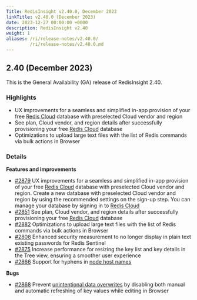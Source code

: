 ```yaml
---
Title: RedisInsight v2.40.0, December 2023
linkTitle: v2.40.0 (December 2023)
date: 2023-12-27 00:00:00 +0000
description: RedisInsight v2.40
weight: 1
aliases: /ri/release-notes/v2.40.0/
         /ri/release-notes/v2.40.0.md
---
```

## 2.40 (December 2023)
This is the General Availability (GA) release of RedisInsight 2.40.

### Highlights
- UX improvements for a seamless and simplified in-app provision of your free [Redis Cloud](https://redis.com/comparisons/oss-vs-enterprise/?utm_source=redisinsight&utm_medium=rel_notes&utm_campaign=2_40) database with preselected Cloud vendor and region
- See plan, Cloud vendor, and region details after successfully provisioning your free [Redis Cloud](https://redis.com/comparisons/oss-vs-enterprise/?utm_source=redisinsight&utm_medium=rel_notes&utm_campaign=2_40) database
- Optimizations to upload large text files with the list of Redis commands via bulk actions in Browser

### Details

**Features and improvements**
- [#2879](https://github.com/RedisInsight/RedisInsight/pull/2879) UX improvements for a seamless and simplified in-app provision of your free [Redis Cloud](https://redis.com/comparisons/oss-vs-enterprise/?utm_source=redisinsight&utm_medium=rel_notes&utm_campaign=2_40) database with preselected Cloud vendor and region. Create a new database with preselected Cloud vendor and region by using the recommended settings on the sign-up step. You can manage your database by signing in to [Redis Cloud](https://app.redislabs.com/#/databases?utm_source=redisinsight&utm_medium=rel_notes&utm_campaign=2_40)
- [#2851](https://github.com/RedisInsight/RedisInsight/pull/2851) See plan, Cloud vendor, and region details after successfully provisioning your free [Redis Cloud](https://redis.com/comparisons/oss-vs-enterprise/?utm_source=redisinsight&utm_medium=rel_notes&utm_campaign=2_40) database
- [#2882](https://github.com/RedisInsight/RedisInsight/pull/2882) Optimizations to upload large text files with the list of Redis commands via bulk actions in Browser
- [#2808](https://github.com/RedisInsight/RedisInsight/pull/2808) Enhanced security measurement to no longer display in plain text existing passwords for Redis Sentinel
- [#2875](https://github.com/RedisInsight/RedisInsight/pull/2875) Increase performance for resizing the key list and key details in the Tree view, ensuring a smoother user experience
- [#2866](https://github.com/RedisInsight/RedisInsight/pull/2866) Support for hyphens in [node host names](https://github.com/RedisInsight/RedisInsight/issues/2865)

**Bugs**
- [#2868](https://github.com/RedisInsight/RedisInsight/pull/2868) Prevent [unintentional data overwrites](https://github.com/RedisInsight/RedisInsight/issues/2791) by disabling both manual and automatic refreshing of key values while editing in Browser

